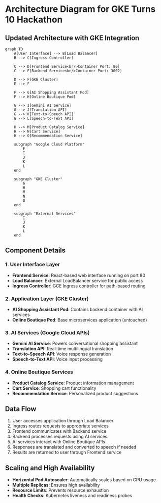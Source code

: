 # Architecture Diagram for GKE Turns 10 Hackathon

## Updated Architecture with GKE Integration

```mermaid
graph TD
    A[User Interface] --> B[Load Balancer]
    B --> C[Ingress Controller]

    C --> D[Frontend Service<br/>Container Port: 80]
    C --> E[Backend Service<br/>Container Port: 3002]

    D --> F[GKE Cluster]
    E --> F

    F --> G[AI Shopping Assistant Pod]
    F --> H[Online Boutique Pod]

    G --> I[Gemini AI Service]
    G --> J[Translation API]
    G --> K[Text-to-Speech API]
    G --> L[Speech-to-Text API]

    H --> M[Product Catalog Service]
    H --> N[Cart Service]
    H --> O[Recommendation Service]

    subgraph "Google Cloud Platform"
        F
        I
        J
        K
        L
    end

    subgraph "GKE Cluster"
        G
        H
        M
        N
        O
    end

    subgraph "External Services"
        I
        J
        K
        L
    end
```

## Component Details

### 1. User Interface Layer
- **Frontend Service**: React-based web interface running on port 80
- **Load Balancer**: External LoadBalancer service for public access
- **Ingress Controller**: GCE Ingress controller for path-based routing

### 2. Application Layer (GKE Cluster)
- **AI Shopping Assistant Pod**: Contains backend container with AI services
- **Online Boutique Pod**: Base microservices application (untouched)

### 3. AI Services (Google Cloud APIs)
- **Gemini AI Service**: Powers conversational shopping assistant
- **Translation API**: Real-time multilingual translation
- **Text-to-Speech API**: Voice response generation
- **Speech-to-Text API**: Voice input processing

### 4. Online Boutique Services
- **Product Catalog Service**: Product information management
- **Cart Service**: Shopping cart functionality
- **Recommendation Service**: Personalized product suggestions

## Data Flow

1. User accesses application through Load Balancer
2. Ingress routes requests to appropriate services
3. Frontend communicates with Backend service
4. Backend processes requests using AI services
5. AI services interact with Online Boutique APIs
6. Responses are translated and converted to speech if needed
7. Results are returned to user through Frontend service

## Scaling and High Availability

- **Horizontal Pod Autoscaler**: Automatically scales based on CPU usage
- **Multiple Replicas**: Ensures high availability
- **Resource Limits**: Prevents resource exhaustion
- **Health Checks**: Kubernetes liveness and readiness probes
